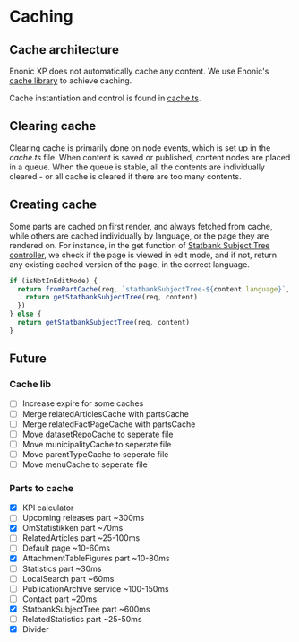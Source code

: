# Caching
## Cache architecture
Enonic XP does not automatically cache any content. We use Enonic's [cache library](https://developer.enonic.com/docs/cache-library/master) to achieve caching. 

Cache instantiation and control is found in [cache.ts](/src/main/resources/lib/ssb/cache/cache.ts). 

## Clearing cache
Clearing cache is primarily done on node events, which is set up in the *cache.ts* file. When content is saved or published, content nodes are placed in a queue. When the queue is stable, all the contents are individually cleared - or all cache is cleared if there are too many contents. 

## Creating cache
Some parts are cached on first render, and always fetched from cache, while others are cached individually by language, or the page they are rendered on. For instance, in the get function of [Statbank Subject Tree controller](/src/main/resources/site/parts/statbankSubjectTree/statbankSubjectTree.ts), we check if the page is viewed in edit mode, and if not, return any existing cached version of the page, in the correct language. 

```javascript
if (isNotInEditMode) {
  return fromPartCache(req, `statbankSubjectTree-${content.language}`, () => {
    return getStatbankSubjectTree(req, content)
  })
} else {
  return getStatbankSubjectTree(req, content)
}
  ```

## Future  
### Cache lib
- [ ] Increase expire for some caches
- [ ] Merge relatedArticlesCache with partsCache
- [ ] Merge relatedFactPageCache with partsCache
- [ ] Move datasetRepoCache to seperate file
- [ ] Move municipalityCache to seperate file
- [ ] Move parentTypeCache to seperate file
- [ ] Move menuCache to seperate file
### Parts to cache
- [x] KPI calculator
- [ ] Upcoming releases part ~300ms  
- [x] OmStatistikken part ~70ms  
- [ ] RelatedArticles part ~25-100ms  
- [ ] Default page ~10-60ms  
- [x] AttachmentTableFigures part ~10-80ms  
- [ ] Statistics part ~30ms  
- [ ] LocalSearch part ~60ms  
- [ ] PublicationArchive service ~100-150ms  
- [ ] Contact part ~20ms  
- [x] StatbankSubjectTree part ~600ms  
- [ ] RelatedStatistics part ~25-50ms  
- [x] Divider
